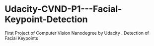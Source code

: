 # Udacity-CVND-P1---Facial-Keypoint-Detection
First Project of Computer Vision Nanodegree by Udacity . Detection of Facial Keypoints
